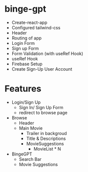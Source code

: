 # binge-gpt

- Create-react-app
- Configured tailwind-css   
- Header
- Routing of app
- Login Form
- Sign up Form 
- Form Validation (with useRef Hook)
- useRef Hook
- Firebase Setup
- Create Sign-Up User Account

# Features
- Login/Sign Up
    - Sign In/ Sign Up Form
    - redirect to browse page
- Browse
    - Header
    - Main Movie
        - Trailer in backgroud
        - Title & Descriptions
        - MovieSuggestions
            - MovieList * N
- BingeGPT
    - Search Bar
    - Movie Suggestions
    